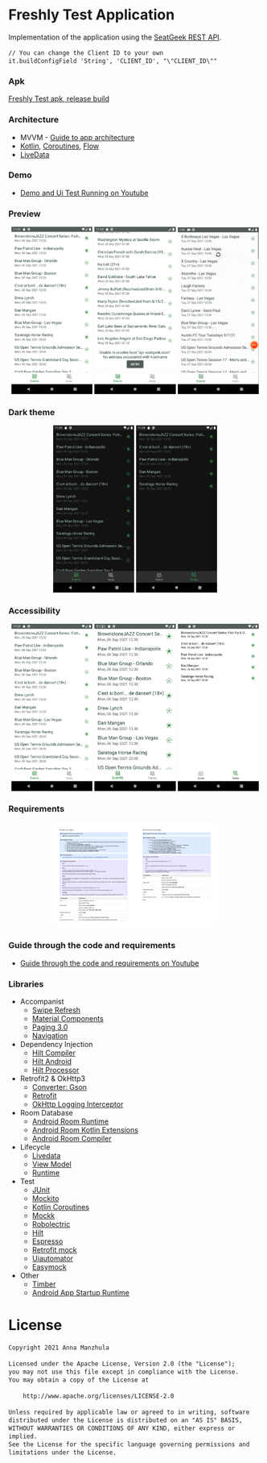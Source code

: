 Freshly Test Application
===================

Implementation of the application using the [SeatGeek REST API](https://platform.seatgeek.com/).

```
// You can change the Client ID to your own
it.buildConfigField 'String', 'CLIENT_ID', "\"CLIENT_ID\""
```
### Apk
[Freshly Test apk, release build](data/FreshlyTest.apk)

### Architecture

* MVVM - [Guide to app architecture](https://developer.android.com/jetpack/guide)
* [Kotlin](https://kotlinlang.org/), [Coroutines](https://github.com/Kotlin/kotlinx.coroutines),
  [Flow](https://kotlinlang.org/docs/flow.html)
* [LiveData](https://developer.android.com/topic/libraries/architecture/livedata)

### Demo
* [Demo and Ui Test Running on Youtube](https://www.youtube.com/watch?v=f4Rdyzs4jbM)

### Preview
<p align="center">
<img src="data/prev_01.png" width="32%"/>
<img src="data/prev_02.png" width="32%"/>
<img src="data/prev_03.gif" width="32%"/>
</p>

### Dark theme
<p align="center">
<img src="data/dark_01.png" width="32%"/>
<img src="data/dark_02.png" width="32%"/>
</p>

### Accessibility 
<p align="center">
<img src="data/prev_01.png" width="32%"/>
<img src="data/accessibility_01.png" width="32%"/>
<img src="data/accessibility_02.png" width="32%"/>
</p>

### Requirements
<p align="center">
<img src="data/confluence_epic_1.pdf" width="32%"/>
<img src="data/confluence_epic_2.pdf" width="32%"/>
</p>

### Guide through the code and requirements
* [Guide through the code and requirements on Youtube](https://www.youtube.com/watch?v=zeji4x3UIS4)

### Libraries

* Accompanist
    * [Swipe Refresh](https://google.github.io/accompanist/swiperefresh/)
    * [Material Components](https://mvnrepository.com/artifact/com.google.android.material/material)
    * [Paging 3.0](https://developer.android.com/topic/libraries/architecture/paging/v3-overview)
    * [Navigation](https://developer.android.com/guide/navigation/navigation-getting-started)
* Dependency Injection
    * [Hilt Compiler](https://developer.android.com/training/dependency-injection/hilt-jetpack#workmanager)
    * [Hilt Android](https://mvnrepository.com/artifact/com.google.dagger/hilt-android)
    * [Hilt Processor](https://mvnrepository.com/artifact/com.google.dagger/hilt-compiler)
* Retrofit2 & OkHttp3
    * [Converter: Gson](https://mvnrepository.com/artifact/com.squareup.retrofit2/converter-gson)
    * [Retrofit](https://mvnrepository.com/artifact/com.squareup.retrofit2/retrofit)
    * [OkHttp Logging Interceptor](https://mvnrepository.com/artifact/com.squareup.okhttp3/logging-interceptor)
* Room Database
    * [Android Room Runtime](https://mvnrepository.com/artifact/androidx.room/room-runtime)
    * [Android Room Kotlin Extensions](https://mvnrepository.com/artifact/androidx.room/room-ktx)
    * [Android Room Compiler](https://mvnrepository.com/artifact/androidx.room/room-compiler)
* Lifecycle
    * [Livedata](https://mvnrepository.com/artifact/androidx.lifecycle/lifecycle-livedata/2.0.0-alpha1)    
    * [View Model](https://mvnrepository.com/artifact/androidx.lifecycle/lifecycle-viewmodel-ktx)    
    * [Runtime](https://mvnrepository.com/artifact/androidx.lifecycle/lifecycle-runtime)    
* Test
    * [JUnit](https://mvnrepository.com/artifact/junit/junit)
    * [Mockito](https://github.com/mockito/mockito)
    * [Kotlin Coroutines](https://kotlin.github.io/kotlinx.coroutines/kotlinx-coroutines-test/)
    * [Mockk](https://mockk.io/)
    * [Robolectric](http://robolectric.org/)
    * [Hilt](https://developer.android.com/training/dependency-injection/hilt-testing)
    * [Espresso](https://developer.android.com/training/testing/espresso)
    * [Retrofit mock](https://mvnrepository.com/artifact/com.squareup.retrofit2/retrofit-mock)
    * [Uiautomator](https://mvnrepository.com/artifact/androidx.test.uiautomator/uiautomator)
    * [Easymock](https://easymock.org/)
* Other
    * [Timber](https://mvnrepository.com/artifact/com.jakewharton.timber/timber)
    * [Android App Startup Runtime](https://mvnrepository.com/artifact/androidx.startup/startup-runtime)
    
# License

```
Copyright 2021 Anna Manzhula

Licensed under the Apache License, Version 2.0 (the "License");
you may not use this file except in compliance with the License.
You may obtain a copy of the License at

    http://www.apache.org/licenses/LICENSE-2.0

Unless required by applicable law or agreed to in writing, software
distributed under the License is distributed on an "AS IS" BASIS,
WITHOUT WARRANTIES OR CONDITIONS OF ANY KIND, either express or implied.
See the License for the specific language governing permissions and
limitations under the License.
```